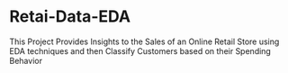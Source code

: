 # Retai-Data-EDA
This Project Provides Insights to the Sales of an Online Retail Store using EDA techniques and then Classify Customers based on their Spending Behavior
